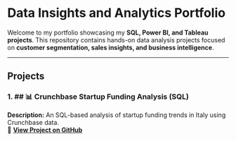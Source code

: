 # Data Insights and Analytics Portfolio

Welcome to my portfolio showcasing my **SQL, Power BI, and Tableau projects**. This repository contains hands-on data analysis projects focused on **customer segmentation, sales insights, and business intelligence**.

---
##  Projects

### 1. ## 📊 Crunchbase Startup Funding Analysis (SQL)
**Description:** An SQL-based analysis of startup funding trends in Italy using Crunchbase data.  
🔗 **[View Project on GitHub](https://github.com/YOUR_GITHUB_USERNAME/Crunchbase-Funding-Analysis)**
